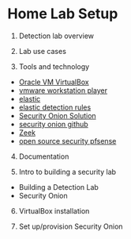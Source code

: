 # Home Lab Setup

1. Detection lab overview

2. Lab use cases

3. Tools and technology

* [Oracle VM VirtualBox](https://www.virtualbox.org/)
* [vmware workstation player](https://www.vmware.com/products/desktop-hypervisor/workstation-and-fusion)
* [elastic](https://www.elastic.co/)
* [elastic detection rules](https://github.com/elastic/detection-rules)
* [Security Onion Solution](https://securityonionsolutions.com/)
* [security onion github](https://github.com/Security-Onion-Solutions/securityonion)
* [Zeek](https://zeek.org/)
* [open source security pfsense](https://www.pfsense.org/)

4. Documentation

5. Intro to building a security lab

* Building a Detection Lab
* Security Onion

6. VirtualBox installation

7. Set up/provision Security Onion

